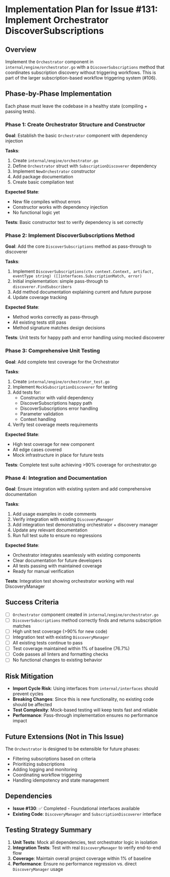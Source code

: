 # Implementation Plan for Issue #131: Implement Orchestrator DiscoverSubscriptions

## Overview

Implement the `Orchestrator` component in `internal/engine/orchestrator.go` with a `DiscoverSubscriptions` method that coordinates subscription discovery without triggering workflows. This is part of the larger subscription-based workflow triggering system (#106).

## Phase-by-Phase Implementation

Each phase must leave the codebase in a healthy state (compiling + passing tests).

### Phase 1: Create Orchestrator Structure and Constructor
**Goal**: Establish the basic `Orchestrator` component with dependency injection

**Tasks**:
1. Create `internal/engine/orchestrator.go`
2. Define `Orchestrator` struct with `SubscriptionDiscoverer` dependency
3. Implement `NewOrchestrator` constructor
4. Add package documentation
5. Create basic compilation test

**Expected State**: 
- New file compiles without errors
- Constructor works with dependency injection
- No functional logic yet

**Tests**: Basic constructor test to verify dependency is set correctly

### Phase 2: Implement DiscoverSubscriptions Method
**Goal**: Add the core `DiscoverSubscriptions` method as pass-through to discoverer

**Tasks**:
1. Implement `DiscoverSubscriptions(ctx context.Context, artifact, eventType string) ([]interfaces.SubscriptionMatch, error)`
2. Initial implementation: simple pass-through to `discoverer.FindSubscribers`
3. Add method documentation explaining current and future purpose
4. Update coverage tracking

**Expected State**:
- Method works correctly as pass-through
- All existing tests still pass
- Method signature matches design decisions

**Tests**: Unit tests for happy path and error handling using mocked discoverer

### Phase 3: Comprehensive Unit Testing
**Goal**: Add complete test coverage for the Orchestrator

**Tasks**:
1. Create `internal/engine/orchestrator_test.go`
2. Implement `MockSubscriptionDiscoverer` for testing
3. Add tests for:
   - Constructor with valid dependency
   - DiscoverSubscriptions happy path
   - DiscoverSubscriptions error handling
   - Parameter validation
   - Context handling
4. Verify test coverage meets requirements

**Expected State**:
- High test coverage for new component
- All edge cases covered
- Mock infrastructure in place for future tests

**Tests**: Complete test suite achieving >90% coverage for orchestrator.go

### Phase 4: Integration and Documentation
**Goal**: Ensure integration with existing system and add comprehensive documentation

**Tasks**:
1. Add usage examples in code comments
2. Verify integration with existing `DiscoveryManager`
3. Add integration test demonstrating orchestrator + discovery manager
4. Update any relevant documentation
5. Run full test suite to ensure no regressions

**Expected State**:
- Orchestrator integrates seamlessly with existing components
- Clear documentation for future developers
- All tests passing with maintained coverage
- Ready for manual verification

**Tests**: Integration test showing orchestrator working with real DiscoveryManager

## Success Criteria

- [ ] `Orchestrator` component created in `internal/engine/orchestrator.go`
- [ ] `DiscoverSubscriptions` method correctly finds and returns subscription matches
- [ ] High unit test coverage (>90% for new code)
- [ ] Integration test with existing `DiscoveryManager`
- [ ] All existing tests continue to pass
- [ ] Test coverage maintained within 1% of baseline (76.7%)
- [ ] Code passes all linters and formatting checks
- [ ] No functional changes to existing behavior

## Risk Mitigation

- **Import Cycle Risk**: Using interfaces from `internal/interfaces` should prevent cycles
- **Breaking Changes**: Since this is new functionality, no existing code should be affected
- **Test Complexity**: Mock-based testing will keep tests fast and reliable
- **Performance**: Pass-through implementation ensures no performance impact

## Future Extensions (Not in This Issue)

The `Orchestrator` is designed to be extensible for future phases:
- Filtering subscriptions based on criteria
- Prioritizing subscriptions
- Adding logging and monitoring
- Coordinating workflow triggering
- Handling idempotency and state management

## Dependencies

- **Issue #130**: ✅ Completed - Foundational interfaces available
- **Existing Code**: `DiscoveryManager` and `SubscriptionDiscoverer` interface

## Testing Strategy Summary

1. **Unit Tests**: Mock all dependencies, test orchestrator logic in isolation
2. **Integration Tests**: Test with real `DiscoveryManager` to verify end-to-end flow
3. **Coverage**: Maintain overall project coverage within 1% of baseline
4. **Performance**: Ensure no performance regression vs. direct `DiscoveryManager` usage